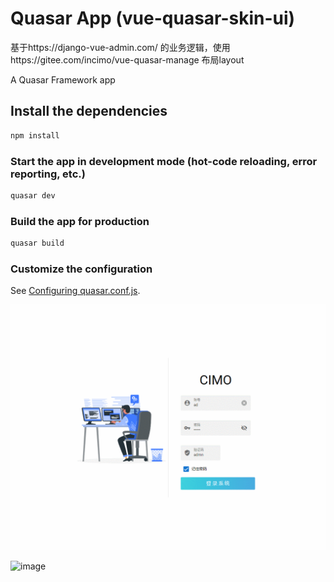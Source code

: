 # Quasar App (vue-quasar-skin-ui)

基于https://django-vue-admin.com/ 的业务逻辑，使用https://gitee.com/incimo/vue-quasar-manage 布局layout

A Quasar Framework app

## Install the dependencies
```bash
npm install
```

### Start the app in development mode (hot-code reloading, error reporting, etc.)
```bash
quasar dev
```


### Build the app for production
```bash
quasar build
```

### Customize the configuration
See [Configuring quasar.conf.js](https://v1.quasar.dev/quasar-cli/quasar-conf-js).

![image](https://github.com/yuntiaoOS/vue-quasar-demo/blob/main/GIF%202021-8-17%2016-41-54.gif)

![image](https://user-images.githubusercontent.com/36034295/129695365-8b764eb7-21ec-4fd8-befb-0eb1a618b16c.png)

